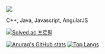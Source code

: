 <!-- ### 👋 -->

<!-- hits -->
<a href="https://hits.seeyoufarm.com"><img src="https://hits.seeyoufarm.com/api/count/incr/badge.svg?url=https%3A%2F%2Fgithub.com%2Frocher71&count_bg=%23FA8072&title_bg=%23FFA384&icon=github.svg&icon_color=%23E7E7E7&title=hits&edge_flat=false"/></a>
<br>

C++, Java, Javascript, AngularJS

[![Solved.ac
프로필](http://mazassumnida.wtf/api/generate_badge?boj=qja086351)](https://solved.ac/qja086351)
<br>

<!-- github stats -->
[![Anurag's GitHub stats](https://github-readme-stats.vercel.app/api?username=rocher71&count_private=true&show_icons=true&theme=synthwave)](https://github.com/anuraghazra/github-readme-stats)<!-- top languages -->
[![Top Langs](https://github-readme-stats.vercel.app/api/top-langs/?username=rocher71&layout=compact&langs_count=5&theme=radical&hide=c%23)](https://github.com/anuraghazra/github-readme-stats)
<br>

<!--
**rocher71/rocher71** is a ✨ _special_ ✨ repository because its `README.md` (this file) appears on your GitHub profile.

Here are some ideas to get you started:

- 🔭 I’m currently working on ...
- 🌱 I’m currently learning ...
- 👯 I’m looking to collaborate on ...
- 🤔 I’m looking for help with ...
- 💬 Ask me about ...
- 📫 How to reach me: ...
- 😄 Pronouns: ...
- ⚡ Fun fact: ...
-->
